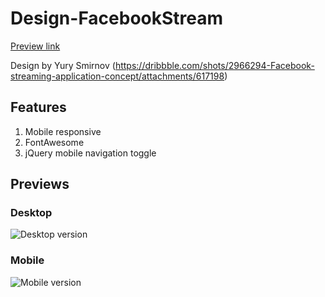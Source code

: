 # Design-FacebookStream
[Preview link](http://mark-eriksson.com/work/designs/FacebookStream)

Design by Yury Smirnov (https://dribbble.com/shots/2966294-Facebook-streaming-application-concept/attachments/617198)

## Features
1. Mobile responsive
2. FontAwesome
3. jQuery mobile navigation toggle

## Previews

### Desktop
![Desktop version](https://markshall.github.io/screenshots/FacebookStream/desktop.png)

### Mobile
![Mobile version](https://markshall.github.io/screenshots/FacebookStream/mobile.png)
